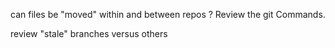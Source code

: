 can files be "moved" within and between repos ?  Review the git Commands.

review "stale" branches versus others
